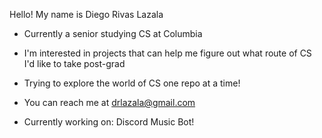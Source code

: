 Hello! My name is Diego Rivas Lazala 
- Currently a senior studying CS at Columbia
- I'm interested in projects that can help me figure out what route of CS I'd like to take post-grad
- Trying to explore the world of CS one repo at a time!
- You can reach me at drlazala@gmail.com

- Currently working on: Discord Music Bot!

